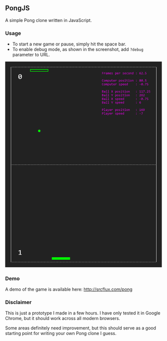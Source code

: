 ## PongJS
A simple Pong clone written in JavaScript.

### Usage
* To start a new game or pause, simply hit the space bar.
* To enable debug mode, as shown in the screenshot, add <code>?debug</code> parameter to URL.

![Screenshot](https://raw.githubusercontent.com/SrcFlux/PongJS/master/examples/screenshot.png)

### Demo
A demo of the game is available here: http://srcflux.com/pong

### Disclaimer
This is just a prototype I made in a few hours. I have only tested it in Google Chrome, but it should work across all modern browsers.

Some areas definitely need improvement, but this should serve as a good starting point for writing your own Pong clone I guess.
